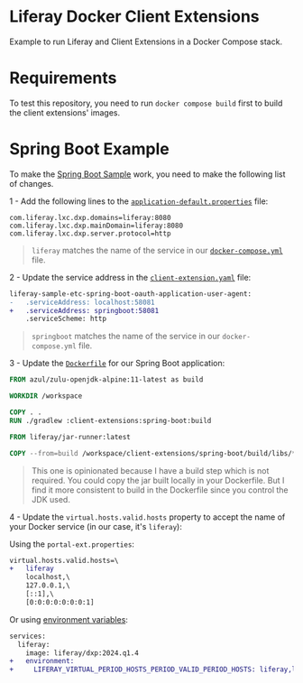 # Liferay Docker Client Extensions

Example to run Liferay and Client Extensions in a Docker Compose stack.

# Requirements

To test this repository, you need to run `docker compose build` first to build the client extensions' images.

# Spring Boot Example

To make the [Spring Boot Sample](https://github.com/lgdd/liferay-client-extensions-samples/tree/main/liferay-sample-etc-spring-boot) work, you need to make the following list of changes.

1 - Add the following lines to the [`application-default.properties`](client-extensions/spring-boot/src/main/resources/application-default.properties#L17) file:

```properties
com.liferay.lxc.dxp.domains=liferay:8080
com.liferay.lxc.dxp.mainDomain=liferay:8080
com.liferay.lxc.dxp.server.protocol=http
```
> `liferay` matches the name of the service in our [`docker-compose.yml`](docker-compose.yml) file.

2 - Update the service address in the [`client-extension.yaml`](client-extensions/spring-boot/client-extension.yaml#L9) file:
```diff
liferay-sample-etc-spring-boot-oauth-application-user-agent:
-   .serviceAddress: localhost:58081
+   .serviceAddress: springboot:58081
    .serviceScheme: http
```
> `springboot` matches the name of the service in our `docker-compose.yml` file.

3 - Update the [`Dockerfile`](client-extensions/spring-boot/Dockerfile) for our Spring Boot application:
```Dockerfile
FROM azul/zulu-openjdk-alpine:11-latest as build

WORKDIR /workspace

COPY . .
RUN ./gradlew :client-extensions:spring-boot:build

FROM liferay/jar-runner:latest

COPY --from=build /workspace/client-extensions/spring-boot/build/libs/*.jar /opt/liferay/jar-runner.jar
```
> This one is opinionated because I have a build step which is not required. You could copy the jar built locally in your Dockerfile. But I find it more consistent to build in the Dockerfile since you control the JDK used.

4 - Update the `virtual.hosts.valid.hosts` property to accept the name of your Docker service (in our case, it's `liferay`):

Using the `portal-ext.properties`:
```diff
virtual.hosts.valid.hosts=\
+   liferay
    localhost,\
    127.0.0.1,\
    [::1],\
    [0:0:0:0:0:0:0:1]
```

Or using [environment variables](docker-compose.yml#L7):
```diff
services:
  liferay:
    image: liferay/dxp:2024.q1.4
+   environment:
+     LIFERAY_VIRTUAL_PERIOD_HOSTS_PERIOD_VALID_PERIOD_HOSTS: liferay,localhost,127.0.0.1,[::1],[0:0:0:0:0:0:0:1]
```